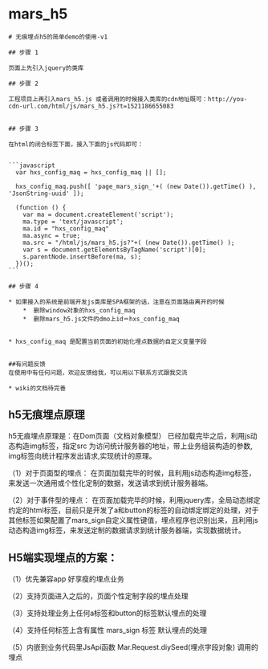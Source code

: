 # mars_h5

    # 无痕埋点h5的简单demo的使用-v1

    ## 步骤 1

    页面上先引入jquery的类库

    ## 步骤 2

    工程项目上再引入mars_h5.js 或者调用的时候接入类库的cdn地址既可：http://you-cdn-url.com/html/js/mars_h5.js?t=1521186655083


    ## 步骤 3

    在html的闭合标签下面，接入下面的js代码即可：


    ```javascript
      var hxs_config_maq = hxs_config_maq || [];  

      hxs_config_maq.push([ 'page_mars_sign_'+( (new Date()).getTime() ), 'JsonString-uuid' ]);
      
      (function () {  
        var ma = document.createElement('script');  
        ma.type = 'text/javascript';  
        ma.id = "hxs_config_maq"
        ma.async = true;  
        ma.src = "/html/js/mars_h5.js?"+( (new Date()).getTime() );  
        var s = document.getElementsByTagName('script')[0];  
        s.parentNode.insertBefore(ma, s);  
      })(); 
    ```

    ## 步骤 4

    * 如果接入的系统是前端开发js类库是SPA框架的话，注意在页面路由离开的时候
        *  删除window对象的hxs_config_maq
        *  删除mars_h5.js文件的dmo上id＝hxs_config_maq


    * hxs_config_maq 是配置当前页面的初始化埋点数据的自定义变量字段


    ##有问题反馈
    在使用中有任何问题，欢迎反馈给我，可以用以下联系方式跟我交流

    * wiki的文档待完善

## h5无痕埋点原理

h5无痕埋点原理是：在Dom页面（文档对象模型） 已经加载完毕之后，利用js动态构造img标签，指定src 为访问统计服务器的地址，带上业务组装构造的参数, img标签向统计程序发出请求,实现统计的原理。

（1）对于页面型的埋点：
在页面加载完毕的时候，且利用js动态构造img标签，来发送一次通用或个性化定制的数据，发送请求到统计服务器端。

（2）对于事件型的埋点：
在页面加载完毕的时候，利用jquery库，全局动态绑定约定的html标签，目前只是开发了a和button的标签的自动绑定绑定的处理，对于其他标签如果配置了mars_sign自定义属性键值，埋点程序也识别出来，且利用js动态构造img标签，来发送定制的数据请求到统计服务器端，实现数据统计。

## H5端实现埋点的方案：

（1）优先兼容app 好享瘦的埋点业务

（2）支持页面进入之后的，页面个性定制字段的埋点处理

（3）支持处理业务上任何a标签和button的标签默认埋点的处理

（4）支持任何标签上含有属性 mars_sign 标签 默认埋点的处理

（5）内嵌到业务代码里JsApi函数  Mar.Request.diySeed(埋点字段对象) 调用的埋点



